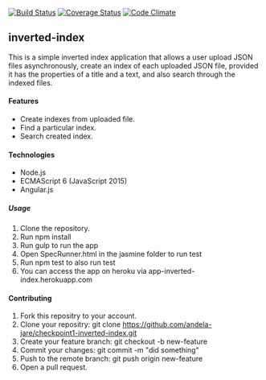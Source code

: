 [![Build Status](https://travis-ci.org/andela-jare/checkpoint1-inverted-index.svg?branch=develop)](https://travis-ci.org/andela-jare/checkpoint1-inverted-index)
[![Coverage Status](https://coveralls.io/repos/github/andela-jare/checkpoint1-inverted-index/badge.svg?branch=develop)](https://coveralls.io/github/andela-jare/checkpoint1-inverted-index?branch=develop)
[![Code Climate](https://codeclimate.com/repos/584844d96397f85ffb007e17/badges/6e10c78d32edcba55626/gpa.svg)](https://codeclimate.com/repos/584844d96397f85ffb007e17/feed)
## inverted-index

This is a simple inverted index application that allows a user upload JSON files asynchronously, create an index of each uploaded JSON file, provided it has the properties of a title and a text, and also search through the indexed files.
#### Features

- Create indexes from uploaded file.
- Find a particular index.
- Search created index.
#### Technologies

- Node.js
- ECMAScript 6 (JavaScript 2015)
- Angular.js

##### Usage

1. Clone the repository.
2. Run npm install
3. Run gulp to run the app
4. Open SpecRunner.html in the jasmine folder to run test
5. Run npm test to also run test
6. You can access the app on heroku via app-inverted-index.herokuapp.com

#### Contributing

1. Fork this repositry to your account.
2. Clone your repositry: git clone https://github.com/andela-jare/checkpoint1-inverted-index.git
3. Create your feature branch: git checkout -b new-feature
4. Commit your changes: git commit -m "did something"
5. Push to the remote branch: git push origin new-feature
6. Open a pull request.